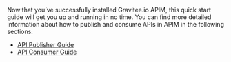 Now that you’ve successfully installed Gravitee.io APIM, this quick
start guide will get you up and running in no time. You can find more
detailed information about how to publish and consume APIs in APIM in
the following sections:

- [API Publisher Guide](api-publisher\api-publisher-api.md)
- [API Consumer Guide](api-consumer\api-consumer-ui.md)
